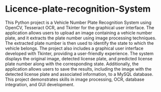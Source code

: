 # Licence-plate-recognition-System

This Python project is a Vehicle Number Plate Recognition System using OpenCV, Tesseract OCR, and Tkinter for the graphical user interface. The application allows users to upload an image containing a vehicle number plate, and it extracts the plate number using image processing techniques. The extracted plate number is then used to identify the state to which the vehicle belongs. The project also includes a graphical user interface developed with Tkinter, providing a user-friendly experience. The system displays the original image, detected license plate, and predicted license plate number along with the corresponding state. Additionally, the application allows users to save the results, including the image with the detected license plate and associated information, to a MySQL database. This project demonstrates skills in image processing, OCR, database integration, and GUI development.
